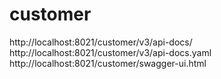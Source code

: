 # customer
 

http://localhost:8021/customer/v3/api-docs/
http://localhost:8021/customer/v3/api-docs.yaml
http://localhost:8021/customer/swagger-ui.html